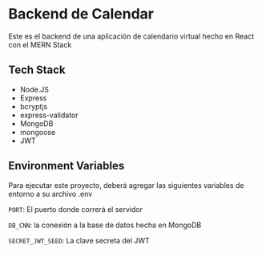 # Backend de Calendar
Este es el backend de una aplicación de calendario virtual hecho en React con el MERN Stack
## Tech Stack

- Node.JS
- Express
- bcryptjs
- express-validator
- MongoDB
- mongoose
- JWT 


## Environment Variables

Para ejecutar este proyecto, deberá agregar las siguientes variables de entorno a su archivo .env

`PORT`: El puerto donde correrá el servidor

`DB_CNN`: la conexión a la base de datos hecha en MongoDB

`SECRET_JWT_SEED`: La clave secreta del JWT 


